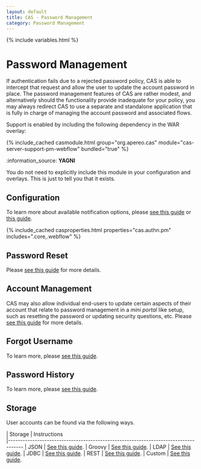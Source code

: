 ```yaml
---
layout: default
title: CAS - Password Management
category: Password Management
---
```


{% include variables.html %}

# Password Management

If authentication fails due to a rejected password policy, CAS is able to intercept
that request and allow the user to update the account password in place. The password management 
features of CAS are rather modest, and alternatively should the functionality provide inadequate 
for your policy, you may always redirect CAS to use a separate and standalone application 
that is fully in charge of managing the account password and associated flows.

Support is enabled by including the following dependency in the WAR overlay:

{% include_cached casmodule.html group="org.apereo.cas" module="cas-server-support-pm-webflow" bundled="true" %}

<div class="alert alert-info">:information_source: <strong>YAGNI</strong><p>You do not need to explicitly include this module
in your configuration and overlays. This is just to tell you that it exists.</p></div>

## Configuration

To learn more about available notification options, please [see this guide](../notifications/SMS-Messaging-Configuration.html) 
or [this guide](../notifications/Sending-Email-Configuration.html). 

{% include_cached casproperties.html properties="cas.authn.pm" includes=".core,.webflow" %}

## Password Reset

Please [see this guide](../password_management/Password-Management-Reset.html) for more details.

## Account Management

CAS may also allow individual end-users to update certain aspects of their account that relate to
password management in a *mini portal* like setup, such as resetting the password or updating security questions,
etc. Please [see this guide](../registration/Account-Management-Overview.html) for more details.
 
## Forgot Username
                                                                      
To learn more, please [see this guide](Password-Management-ForgotUsername.html).

## Password History

To learn more, please [see this guide](Password-Management-History.html).
   
## Storage

User accounts can be found via the following ways.

| Storage          | Instructions                                         
|------------------------------------------------------------------------------------
| JSON             | [See this guide](Password-Management-JSON.html).
| Groovy           | [See this guide](Password-Management-Groovy.html).
| LDAP             | [See this guide](Password-Management-LDAP.html).
| JDBC             | [See this guide](Password-Management-JDBC.html).
| REST             | [See this guide](Password-Management-REST.html).
| Custom           | [See this guide](Password-Management-Custom.html).
